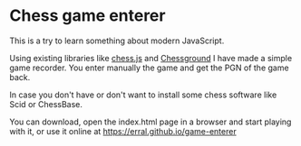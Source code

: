 # Chess game enterer

This is a try to learn something about modern JavaScript.

Using existing libraries like [chess.js]() and [Chessground]() I have made a simple
game recorder. You enter manually the game and get the PGN of the game back.

In case you don't have or don't want to install some chess software like Scid or ChessBase.

You can download, open the index.html page in a browser and start playing with it, or use it online at https://erral.github.io/game-enterer
